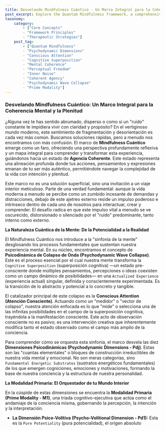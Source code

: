 ```yaml
---
title: Desvelando Mindfulness Cuántico - Un Marco Integral para la Coherencia Mental y la Plenitud
post_excerpt: Explore the Quantum Mindfulness framework, a comprehensive guide to understanding and transforming the "noise" of modern life into coherent agency. Delve into the mind's fundamental processes, from probabilistic states to actualized experience, and learn how to navigate internal and external fragmentation to achieve profound clarity and purpose.
taxonomy:
    category:
        - ["Core Concepts"
        - "Framework Principles"
        - "Therapeutic Strategies"]
    post_tag:
        - ["Quantum Mindfulness"
        - "Psychodynamic Dimensions"
        - "Conscious Attention"
        - "Cognitive Superposition"
        - "Mental Coherence"
        - "Perceptual Freedom"
        - "Inner Noise"
        - "Coherent Agency"
        - "Psychodynamic Wave Collapse"
        - "Prime Modality"]
---
```

### Desvelando Mindfulness Cuántico: Un Marco Integral para la Coherencia Mental y la Plenitud

¿Alguna vez te has sentido abrumado, disperso o como si un "ruido" constante te impidiera vivir con claridad y propósito? En el vertiginoso mundo moderno, este sentimiento de fragmentación y desorientación es cada vez más común. Buscamos soluciones rápidas, pero a menudo nos encontramos con más confusión. El marco de **Mindfulness Cuántico** emerge como un faro, ofreciendo una perspectiva profundamente reflexiva y un mapa integral para comprender y transformar esta experiencia, guiándonos hacia un estado de **Agencia Coherente**. Este estado representa una alineación profunda donde tus acciones, pensamientos y expresiones emanan de tu ser más auténtico, permitiéndote navegar la complejidad de la vida con intención y plenitud.

Este marco no es una solución superficial, sino una invitación a un viaje interior meticuloso. Parte de una verdad fundamental: aunque la vida moderna a menudo se percibe como un zumbido incesante de demandas y distracciones, debajo de este ajetreo externo reside un impulso poderoso e intrínseco dentro de cada uno de nosotros para interactuar, crear y comprender. El desafío radica en que este impulso vital a menudo se ve oscurecido, distorsionado o silenciado por el "ruido" predominante, tanto interno como externo.

**La Naturaleza Cuántica de la Mente: De la Potencialidad a la Realidad**

El Mindfulness Cuántico nos introduce a la "sinfonía de la mente" desglosando los procesos fundamentales que sustentan nuestra experiencia mental. En su núcleo, encontramos el concepto de **Psicodinámica de Colapso de Onda (Psychodynamic Wave Collapse)**. Este es el proceso esencial por el cual nuestra mente transforma la `Cognitive Superposition` (superposición cognitiva) —un estado pre-consciente donde múltiples pensamientos, percepciones o ideas coexisten como un campo dinámico de posibilidades— en una `Actualized Experience` (experiencia actual) singular, definida y conscientemente experimentada. Es la transición de lo abstracto y potencial a lo concreto y tangible.

El catalizador principal de este colapso es la **Conscious Attention (Atención Consciente)**. Actuando como un "medidor" o "vector de colapso", nuestra atención enfocada es lo que "mide" o selecciona una de las infinitas posibilidades en el campo de la superposición cognitiva, trayéndola a la manifestación consciente. Este acto de observación consciente no es pasivo; es una intervención creativa que inherentemente modifica tanto el estado observado como el campo más amplio de la conciencia.

Para comprender cómo se orquesta esta sinfonía, el marco desvela las diez **Dimensiones Psicodinámicas (Psychodynamic Dimensions - Pdj)**. Estas son las "cuantas elementales" o bloques de construcción irreductibles de nuestra vida mental y emocional. No son meras categorías, sino `Fundamental Energetic Substrates` (sustratos energéticos fundamentales) de los que emergen cogniciones, emociones y motivaciones, formando la base de nuestra conciencia y la estructura de nuestra personalidad.

**La Modalidad Primaria: El Orquestador de tu Mundo Interior**

En la cúspide de estas dimensiones se encuentra la **Modalidad Primaria (Prime Modality - M1)**, una tríada cognitivo-ejecutiva que actúa como el andamiaje de la conciencia misma, gobernando la percepción, la intención y la interpretación.

*   **La Dimensión Psico-Volitiva (Psycho-Volitional Dimension - Pd1):** Esta es la `Pure Potentiality` (pura potencialidad), el origen absoluto